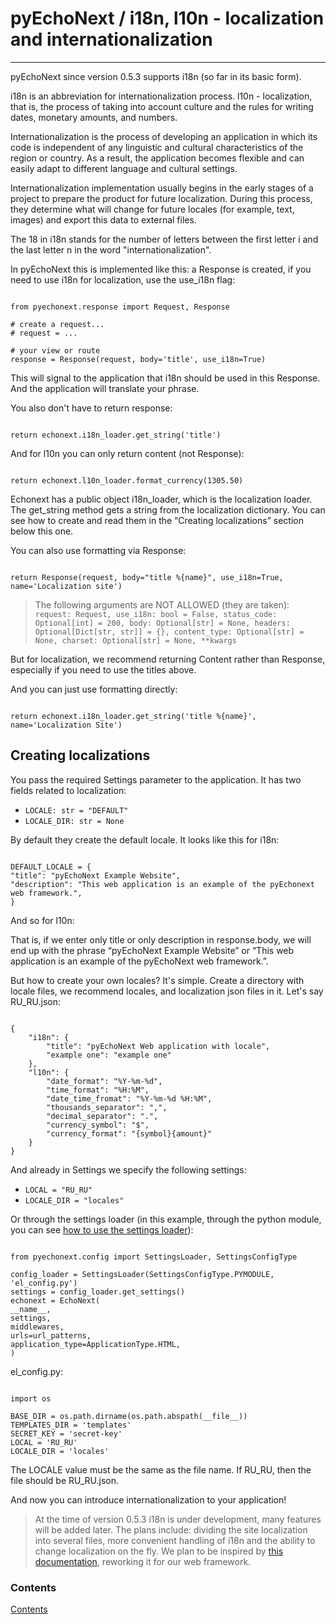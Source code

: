 # pyEchoNext / i18n, l10n - localization and internationalization

---

pyEchoNext since version 0.5.3 supports i18n (so far in its basic form).

i18n is an abbreviation for internationalization process.
l10n - localization, that is, the process of taking into account culture and the rules for writing dates, monetary amounts, and numbers.

Internationalization is the process of developing an application in which its code is independent of any linguistic and cultural characteristics of the region or country. As a result, the application becomes flexible and can easily adapt to different language and cultural settings.

Internationalization implementation usually begins in the early stages of a project to prepare the product for future localization. During this process, they determine what will change for future locales (for example, text, images) and export this data to external files.

The 18 in i18n stands for the number of letters between the first letter i and the last letter n in the word "internationalization".

In pyEchoNext this is implemented like this: a Response is created, if you need to use i18n for localization, use the use_i18n flag:

<pre><code class='language-python'>
from pyechonext.response import Request, Response

# create a request...
# request = ...

# your view or route
response = Response(request, body='title', use_i18n=True)
</code></pre>

This will signal to the application that i18n should be used in this Response. And the application will translate your phrase.

You also don't have to return response:

<pre><code class='language-python'>
return echonext.i18n_loader.get_string('title')
</code></pre>

And for l10n you can only return content (not Response):

<pre><code class='language-python'>
return echonext.l10n_loader.format_currency(1305.50)
</code></pre>

Echonext has a public object i18n_loader, which is the localization loader. The get_string method gets a string from the localization dictionary. You can see how to create and read them in the “Creating localizations” section below this one.

You can also use formatting via Response:

<pre><code class='language-python'>
return Response(request, body="title %{name}", use_i18n=True, name='Localization site')
</code></pre>

> The following arguments are NOT ALLOWED (they are taken): `request: Request, use_i18n: bool = False, status_code: Optional[int] = 200, body: Optional[str] = None, headers: Optional[Dict[str, str]] = {}, content_type: Optional[str] = None, charset: Optional[str] = None, **kwargs`

But for localization, we recommend returning Content rather than Response, especially if you need to use the titles above.

And you can just use formatting directly:

<pre><code class='language-python'>
return echonext.i18n_loader.get_string('title %{name}', name='Localization Site')
</code></pre>

## Creating localizations
You pass the required Settings parameter to the application. It has two fields related to localization:

+ `LOCALE: str = "DEFAULT"`
+ `LOCALE_DIR: str = None`

By default they create the default locale. It looks like this for i18n:

<pre><code class='language-python'>
DEFAULT_LOCALE = {
"title": "pyEchoNext Example Website",
"description": "This web application is an example of the pyEchonext web framework.",
}
</code></pre>

And so for l10n:

That is, if we enter only title or only description in response.body, we will end up with the phrase “pyEchoNext Example Website” or “This web application is an example of the pyEchoNext web framework.”.

But how to create your own locales? It's simple. Create a directory with locale files, we recommend locales, and localization json files in it. Let's say RU_RU.json:

<pre><code class='language-json'>
{
	"i18n": {
		"title": "pyEchoNext Web application with locale",
		"example one": "example one"
	},
	"l10n": {
		"date_format": "%Y-%m-%d",
		"time_format": "%H:%M",
		"date_time_fromat": "%Y-%m-%d %H:%M",
		"thousands_separator": ",",
		"decimal_separator": ".",
		"currency_symbol": "$",
		"currency_format": "{symbol}{amount}"
	}
}
</code></pre>

And already in Settings we specify the following settings:

+ `LOCAL = "RU_RU"`
+ `LOCALE_DIR = "locales"`

Or through the settings loader (in this example, through the python module, you can see [how to use the settings loader](./webapp_creation.md)):

<pre><code class='language-python'>
from pyechonext.config import SettingsLoader, SettingsConfigType

config_loader = SettingsLoader(SettingsConfigType.PYMODULE, 'el_config.py')
settings = config_loader.get_settings()
echonext = EchoNext(
__name__,
settings,
middlewares,
urls=url_patterns,
application_type=ApplicationType.HTML,
)
</code></pre>

el_config.py:

<pre><code class='language-python'>
import os

BASE_DIR = os.path.dirname(os.path.abspath(__file__))
TEMPLATES_DIR = 'templates'
SECRET_KEY = 'secret-key'
LOCAL = 'RU_RU'
LOCALE_DIR = 'locales'
</code></pre>

The LOCALE value must be the same as the file name. If RU_RU, then the file should be RU_RU.json.

And now you can introduce internationalization to your application!

> At the time of version 0.5.3 i18n is under development, many features will be added later. The plans include: dividing the site localization into several files, more convenient handling of i18n and the ability to change localization on the fly. We plan to be inspired by [this documentation](https://developer.mozilla.org/ru/docs/Mozilla/Add-ons/WebExtensions/Internationalization), reworking it for our web framework.

### Contents

[Contents](/docs?name=pyechonext/index.md)
